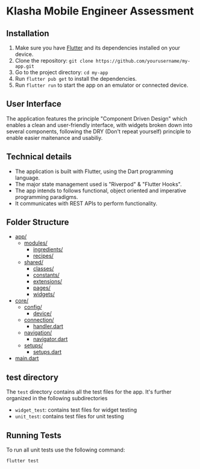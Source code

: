 # Klasha Mobile Engineer Assessment


## Installation
1. Make sure you have [Flutter](https://flutter.dev/docs/get-started/install) and its dependencies installed on your device.
2. Clone the repository: `git clone https://github.com/yourusername/my-app.git`
3. Go to the project directory: `cd my-app`
4. Run `flutter pub get` to install the dependencies.
5. Run `flutter run` to start the app on an emulator or connected device.


## User Interface
The application features the principle "Component Driven Design" which enables a clean and user-friendly interface, with widgets broken down into several components, following the DRY (Don't repeat yourself) principle to enable easier maitenance and usabiliy.

## Technical details
- The application is built with Flutter, using the Dart programming language.
- The major state management used is "Riverpod" & "Flutter Hooks".
- The app intends to follows functional, object oriented and imperative programming paradigms.
- It communicates with REST APIs to perform functionality.



## Folder Structure

* [app/](./lib/app)
  * [modules/](./lib/app/modules)
    * [ingredients/](./lib/app/modules/ingredients)
    * [recipes/](./lib/app/modules/recipes)
  * [shared/](./lib/app/shared)
    * [classes/](./lib/app/shared/classes)
    * [constants/](./lib/app/shared/constants)
    * [extensions/](./lib/app/shared/extensions)
    * [pages/](./lib/app/shared/pages)
    * [widgets/](./lib/app/shared/widgets)
* [core/](./lib/core)
  * [config/](./lib/core/config)
    * [device/](./lib/core/config/device)
  * [connection/](./lib/core/connection)
    * [handler.dart](./lib/core/connection/handler.dart)
  * [navigation/](./lib/core/navigation)
    * [navigator.dart](./lib/core/navigation/navigator.dart)
  * [setups/](./lib/core/setups)
    * [setups.dart](./lib/core/setups/setups.dart)
* [main.dart](./lib/main.dart)


## test directory
The `test` directory contains all the test files for the app. It's further organized in the following subdirectories
- `widget_test`: contains test files for widget testing
- `unit_test`: contains test files for unit testing


## Running Tests 

To run all unit tests use the following command:

```flutter test```
